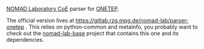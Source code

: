 [NOMAD Laboratory CoE](http://nomad-lab.eu) parser for [ONETEP](http://www2.tcm.phy.cam.ac.uk/onetep/).

The official version lives at https://gitlab.rzg.mpg.de/nomad-lab/parser-onetep .
This relies on python-common and metainfo, you probably want to check out
the [nomad-lab-base](https://gitlab.rzg.mpg.de/nomad-lab/nomad-lab-base) project
that contains this one and its dependencies.